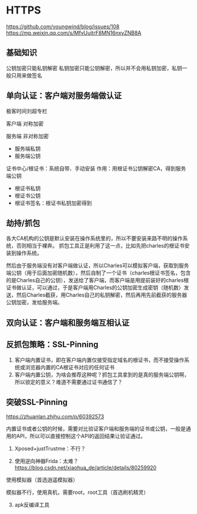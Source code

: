 # HTTPS

https://github.com/youngwind/blog/issues/108
https://mp.weixin.qq.com/s/MfvUuitrF8MN16nxyZNB8A

## 基础知识

公钥加密只能私钥解密
私钥加密只能公钥解密，所以并不会用私钥加密，私钥一般只用来做签名

## 单向认证：客户端对服务端做认证

极客时间刘超专栏

客户端
对称加密

服务端
非对称加密
- 服务端私钥
- 服务端公钥

证书中心/根证书：系统自带、手动安装
作用：用根证书公钥解密CA，得到服务端公钥
- 根证书私钥
- 根证书公钥
- 根证书签名：根证书私钥加密得到

## 劫持/抓包

各大CA机构的公钥是默认安装在操作系统里的，所以不要安装来路不明的操作系统，否则相当于裸奔。
抓包工具正是利用了这一点，比如先把charles的根证书安装到操作系统。

然后由于服务端没有对客户端做认证，所以Charles可以模拟客户端，获取到服务端公钥（用于后面加密随机数），然后自制了一个证书（charles根证书签名，包含的是Charles自己的公钥），发送给了客户端，而客户端是用提前装好的charles根证书做认证，可以通过，于是客户端用Charles的公钥加密生成密钥（随机数）发送，然后Charles截获，用Charles自己的私钥解密，然后再用先前截获的服务器公钥加密，发给服务端。

## 双向认证：客户端和服务端互相认证


## 反抓包策略：SSL-Pinning

1. 客户端内置证书，即在客户端内置仅接受指定域名的根证书，而不接受操作系统或浏览器内置的CA根证书对应的任何证书
2. 客户端内置公钥，为啥会推荐这种呢？抓包工具拿到的是真的服务端公钥啊，所以锁定的意义？难道不需要通过证书通信了？

## 突破SSL-Pinning

https://zhuanlan.zhihu.com/p/60392573

内置证书或者公钥的时候，需要对比验证客户端和服务端的证书或公钥，一般是通用的API，所以可以直接控制这个API的返回结果让验证通过。

1. Xposed+justTrustme：不行？

2. 使用逆向神器Frida：太难？
https://blog.csdn.net/xiaohua_de/article/details/80259920

使用模拟器（首选逍遥模拟器）

模拟器不行，使用真机，需要root，root工具（首选刷机精灵）

3. apk反编译工具
